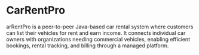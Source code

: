 # CarRentPro
arRentPro is a peer-to-peer Java-based car rental system where customers can list their vehicles for rent and earn income. It connects individual car owners with organizations needing commercial vehicles, enabling efficient bookings, rental tracking, and billing through a managed platform.

